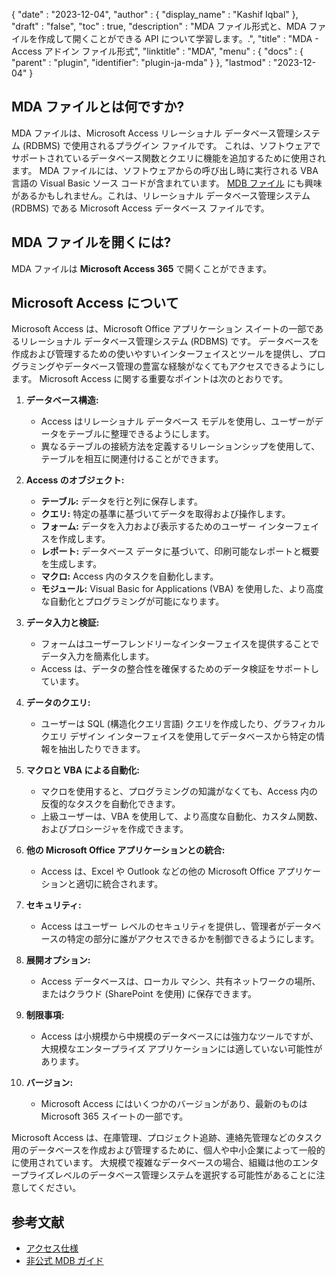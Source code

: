 {
  "date" : "2023-12-04",
  "author" : {
    "display_name" : "Kashif Iqbal"
  },
  "draft" : "false",
  "toc" : true,
  "description" : "MDA ファイル形式と、MDA ファイルを作成して開くことができる API について学習します。.",
  "title" : "MDA - Access アドイン ファイル形式",
  "linktitle" : "MDA",
  "menu" : {
    "docs" : {
      "parent" : "plugin",
      "identifier": "plugin-ja-mda"
    }
  },
  "lastmod" : "2023-12-04"
}

## MDA ファイルとは何ですか?

MDA ファイルは、Microsoft Access リレーショナル データベース管理システム (RDBMS) で使用されるプラグイン ファイルです。 これは、ソフトウェアでサポートされているデータベース関数とクエリに機能を追加するために使用されます。 MDA ファイルには、ソフトウェアからの呼び出し時に実行される VBA 言語の Visual Basic ソース コードが含まれています。 [MDB ファイル](/ja/database/mdb/) にも興味があるかもしれません。これは、リレーショナル データベース管理システム (RDBMS) である Microsoft Access データベース ファイルです。

## MDA ファイルを開くには?

MDA ファイルは **Microsoft Access 365** で開くことができます。

## Microsoft Access について

Microsoft Access は、Microsoft Office アプリケーション スイートの一部であるリレーショナル データベース管理システム (RDBMS) です。 データベースを作成および管理するための使いやすいインターフェイスとツールを提供し、プログラミングやデータベース管理の豊富な経験がなくてもアクセスできるようにします。 Microsoft Access に関する重要なポイントは次のとおりです。

1. **データベース構造:**
    - Access はリレーショナル データベース モデルを使用し、ユーザーがデータをテーブルに整理できるようにします。
    - 異なるテーブルの接続方法を定義するリレーションシップを使用して、テーブルを相互に関連付けることができます。

2. **Access のオブジェクト:**
    - **テーブル:** データを行と列に保存します。
    - **クエリ:** 特定の基準に基づいてデータを取得および操作します。
    - **フォーム:** データを入力および表示するためのユーザー インターフェイスを作成します。
    - **レポート:** データベース データに基づいて、印刷可能なレポートと概要を生成します。
    - **マクロ:** Access 内のタスクを自動化します。
    - **モジュール:** Visual Basic for Applications (VBA) を使用した、より高度な自動化とプログラミングが可能になります。

3. **データ入力と検証:**
    - フォームはユーザーフレンドリーなインターフェイスを提供することでデータ入力を簡素化します。
    - Access は、データの整合性を確保するためのデータ検証をサポートしています。

4. **データのクエリ:**
    - ユーザーは SQL (構造化クエリ言語) クエリを作成したり、グラフィカル クエリ デザイン インターフェイスを使用してデータベースから特定の情報を抽出したりできます。

5. **マクロと VBA による自動化:**
    - マクロを使用すると、プログラミングの知識がなくても、Access 内の反復的なタスクを自動化できます。
    - 上級ユーザーは、VBA を使用して、より高度な自動化、カスタム関数、およびプロシージャを作成できます。

6. **他の Microsoft Office アプリケーションとの統合:**
    - Access は、Excel や Outlook などの他の Microsoft Office アプリケーションと適切に統合されます。

7. **セキュリティ:**
    - Access はユーザー レベルのセキュリティを提供し、管理者がデータベースの特定の部分に誰がアクセスできるかを制御できるようにします。

8. **展開オプション:**
    - Access データベースは、ローカル マシン、共有ネットワークの場所、またはクラウド (SharePoint を使用) に保存できます。

9. **制限事項:**
    - Access は小規模から中規模のデータベースには強力なツールですが、大規模なエンタープライズ アプリケーションには適していない可能性があります。

10. **バージョン:**
     - Microsoft Access にはいくつかのバージョンがあり、最新のものは Microsoft 365 スイートの一部です。

Microsoft Access は、在庫管理、プロジェクト追跡、連絡先管理などのタスク用のデータベースを作成および管理するために、個人や中小企業によって一般的に使用されています。 大規模で複雑なデータベースの場合、組織は他のエンタープライズレベルのデータベース管理システムを選択する可能性があることに注意してください。

## 参考文献

* [アクセス仕様](https://support.microsoft.com/en-us/office/access-specations-0cf3c66f-9cf2-4e32-9568-98c1025bb47c)
* [非公式 MDB ガイド](http://jabakobob.net/mdb/)

